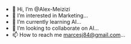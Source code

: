 - 👋 Hi, I’m @Alex-Meizizi
- 👀 I’m interested in Marketing...
- 🌱 I’m currently learning AI...
- 💞️ I’m looking to collaborate on AI...
- 📫 How to reach me marcesj84@gmail.com...

<!---
Alex-Meizizi/Alex-Meizizi is a ✨ special ✨ repository because its `README.md` (this file) appears on your GitHub profile.
You can click the Preview link to take a look at your changes.
--->
